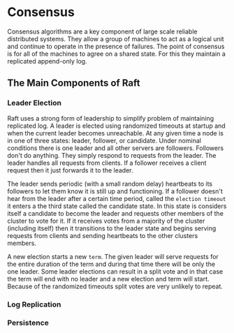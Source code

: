 # Consensus

Consensus algorithms are a key component of large scale reliable distributed systems. They allow a group of machines to act as a logical unit and continue to operate in the presence of failures. The point of consensus is for all of the machines to agree on a shared state. For this they maintain a replicated append-only log.

## The Main Components of Raft

### Leader Election

Raft uses a strong form of leadership to simplify problem of maintaining replicated log. A leader is elected using randomized timeouts at startup and when the current leader becomes unreachable. At any given time a node is in one of three states: leader, follower, or candidate. Under nominal conditions there is one leader and all other servers are followers. Followers don't do anything. They simply respond to requests from the leader. The leader handles all requests from clients. If a follower receives a client request then it just forwards it to the leader.

The leader sends periodic (with a small random delay) heartbeats to its followers to let them know it is still up and functioning. If a follower doesn't hear from the leader after a certain time period, called the `election timeout` it enters a the third state called the candidate state. In this state is considers itself a candidate to become the leader and requests other members of the cluster to vote for it. If it receives votes from a majority of the cluster (including itself) then it transitions to the leader state and begins serving requests from clients and sending heartbeats to the other clusters members.

A new election starts a new `term`. The given leader will serve requests for the entire duration of the term and during that time there will be only the one leader. Some leader elections can result in a split vote and in that case the term will end with no leader and a new election and term will start. Because of the randomized timeouts split votes are very unlikely to repeat.

### Log Replication

### Persistence
